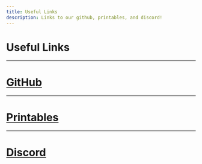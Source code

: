 ```yaml
---
title: Useful Links
description: Links to our github, printables, and discord!
---
```

# Useful Links

---

# <a href="https://github.com/ApolloAutomation" target="_blank" rel="noreferrer nofollow noopener">GitHub</a>

---

# <a href="https://www.printables.com/@Apollo_1187039" target="_blank" rel="noreferrer nofollow noopener">Printables</a>

---

# <a href="https://dsc.gg/apolloautomation" target="_blank" rel="noreferrer nofollow noopener">Discord</a>